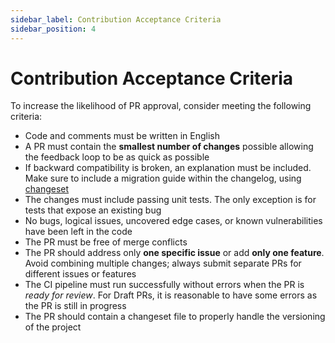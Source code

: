 ```yaml
---
sidebar_label: Contribution Acceptance Criteria
sidebar_position: 4
---
```


# Contribution Acceptance Criteria

To increase the likelihood of PR approval, consider meeting the following criteria:

- Code and comments must be written in English
- A PR must contain the **smallest number of changes** possible allowing the feedback loop to be as quick as possible
- If backward compatibility is broken, an explanation must be included. Make sure to include a migration guide within the changelog, using [changeset](changeset.md)
- The changes must include passing unit tests. The only exception is for tests that expose an existing bug
- No bugs, logical issues, uncovered edge cases, or known vulnerabilities have been left in the code
- The PR must be free of merge conflicts
- The PR should address only **one specific issue** or add **only one feature**. Avoid combining multiple changes; always submit separate PRs for different issues or features
- The CI pipeline must run successfully without errors when the PR is _ready for review_. For Draft PRs, it is reasonable to have some errors as the PR is still in progress
- The PR should contain a changeset file to properly handle the versioning of the project
